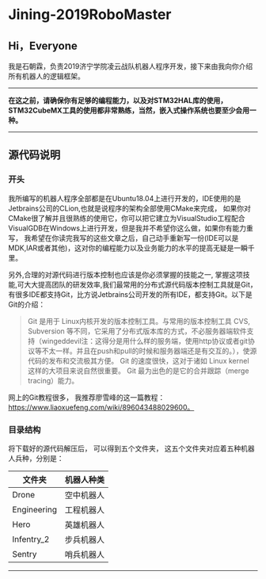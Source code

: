 # Jining-2019RoboMaster
## Hi，Everyone
我是石朝霖，负责2019济宁学院凌云战队机器人程序开发，接下来由我向你介绍所有机器人的逻辑框架。  
**********
**在这之前，请确保你有足够的编程能力，以及对STM32HAL库的使用，STM32CubeMX工具的使用都非常熟练，当然，嵌入式操作系统也要至少会用一种。**
**********
## 源代码说明
### 开头
我所编写的机器人程序全部都是在Ubuntu18.04上进行开发的，IDE使用的是Jetbrains公司的CLion,也就是说程序的架构全部使用CMake来完成，
如果你对CMake很了解并且很熟练的使用它，你可以把它建立为VisualStudio工程配合VisualGDB在Windows上进行开发，但是我并不希望你这么做，如果你有能力重写，
我希望在你读完我写的这些文章之后，自己动手重新写一份(IDE可以是MDK,IAR或者其他)，这对你的编程能力以及业务能力的水平的提高无疑是一瞬千里。

另外,合理的对源代码进行版本控制也应该是你必须掌握的技能之一, 掌握这项技能,可大大提高团队的研发效率,我们最常用的分布式源代码版本控制工具就是Git，有很多IDE都支持Git，比方说Jetbrains公司开发的所有IDE，都支持Git。以下是Git的介绍：
>Git 是用于 Linux内核开发的版本控制工具。与常用的版本控制工具 CVS, Subversion 等不同，它采用了分布式版本库的方式，不必服务器端软件支持（wingeddevil注：这得分是用什么样的服务端，使用http协议或者git协议等不太一样。并且在push和pull的时候和服务器端还是有交互的。），使源代码的发布和交流极其方便。 Git 的速度很快，这对于诸如 Linux kernel 这样的大项目来说自然很重要。 Git 最为出色的是它的合并跟踪（merge tracing）能力。

网上的Git教程很多， 我推荐廖雪峰的这一篇教程：https://www.liaoxuefeng.com/wiki/896043488029600。

### 目录结构
将下载好的源代码解压后， 可以得到五个文件夹， 这五个文件夹对应着五种机器人兵种，分别是：

|文件夹|机器人种类|
|-------------|-------------|
|Drone|空中机器人|
|Engineering|工程机器人|
|Hero|英雄机器人|
|Infentry_2|步兵机器人|
|Sentry|哨兵机器人|
**********

